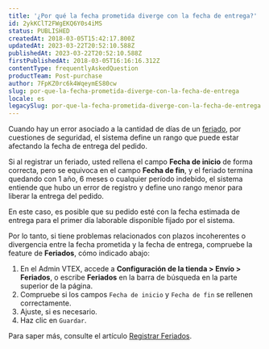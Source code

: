 ```yaml
---
title: '¿Por qué la fecha prometida diverge con la fecha de entrega?'
id: 2ykKClT2FWgEKQ6Y0s4iMS
status: PUBLISHED
createdAt: 2018-03-05T15:42:17.800Z
updatedAt: 2023-03-22T20:52:10.588Z
publishedAt: 2023-03-22T20:52:10.588Z
firstPublishedAt: 2018-03-05T16:16:16.312Z
contentType: frequentlyAskedQuestion
productTeam: Post-purchase
author: 7FpKZ0rc6k4WqeymES80cw
slug: por-que-la-fecha-prometida-diverge-con-la-fecha-de-entrega
locale: es
legacySlug: por-que-la-fecha-prometida-diverge-con-la-fecha-de-entrega
---
```


Cuando hay un error asociado a la cantidad de días de un [feriado](https://help.vtex.com/es/tutorial/cadastrar-feriados--2ItOthSEAoyAmcwsuiO6Yk), por cuestiones de seguridad, el sistema define un rango que puede estar afectando la fecha de entrega del pedido.

Si al registrar un feriado, usted rellena el campo __Fecha de inicio__ de forma correcta, pero se equivoca en el campo __Fecha de fin__, y el feriado termina quedando con 1 año, 6 meses o cualquier período indebido, el sistema entiende que hubo un error de registro y define uno rango menor para liberar la entrega del pedido.

En este caso, es posible que su pedido esté con la fecha estimada de entrega para el primer día laborable disponible fijado por el sistema.

Por lo tanto, si tiene problemas relacionados con plazos incoherentes o divergencia entre la fecha prometida y la fecha de entrega, compruebe la feature de __Feriados__, cómo indicado abajo:

1. En el Admin VTEX, accede a __Configuración de la tienda > Envío > Feriados__, o escribe __Feriados__ en la barra de búsqueda en la parte superior de la página.
2. Compruebe si los campos `Fecha de inicio` y `Fecha de fin` se rellenen correctamente.
4. Ajuste, si es necesario.
5. Haz clic en `Guardar`.

Para saper más, consulte el artículo [Registrar Feriados](https://help.vtex.com/es/tutorial/cadastrar-feriados--2ItOthSEAoyAmcwsuiO6Yk).
